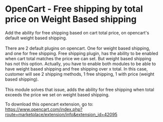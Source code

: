 # OpenCart - Free shipping by total price on Weight Based shipping<br>
Add the ability for free shipping based on cart total price, on opencart's default weight based shipping.<br><br>
There are 2 default plugins on opencart. One for weight based shipping, and one for free shipping. Free shipping plugin, has the ability to be enabled when cart total matches the price we can set. But weight based shipping has not this option. Actually, you have to enable both modules to be able to have weight based shipping and free shipping over x total. In this case, customer will see 2 shipping methods, 1 free shipping, 1 with price (weight based shipping).<br><br>
This module solves that issue, adds the ability for free shipping when total exceeds the price we set on weight based shipping.<br>

To download this opencart extension, go to:
https://www.opencart.com/index.php?route=marketplace/extension/info&extension_id=42095
